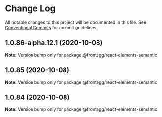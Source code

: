# Change Log

All notable changes to this project will be documented in this file.
See [Conventional Commits](https://conventionalcommits.org) for commit guidelines.

## 1.0.86-alpha.12.1 (2020-10-08)

**Note:** Version bump only for package @frontegg/react-elements-semantic





## 1.0.85 (2020-10-08)

**Note:** Version bump only for package @frontegg/react-elements-semantic





## 1.0.84 (2020-10-08)

**Note:** Version bump only for package @frontegg/react-elements-semantic
